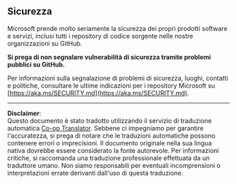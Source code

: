 <!--
CO_OP_TRANSLATOR_METADATA:
{
  "original_hash": "7229f7490ea61a04330b79651ac4d37e",
  "translation_date": "2025-09-17T22:17:19+00:00",
  "source_file": "SECURITY.md",
  "language_code": "it"
}
-->
## Sicurezza

Microsoft prende molto seriamente la sicurezza dei propri prodotti software e servizi, inclusi tutti i repository di codice sorgente nelle nostre organizzazioni su GitHub.

**Si prega di non segnalare vulnerabilità di sicurezza tramite problemi pubblici su GitHub.**

Per informazioni sulla segnalazione di problemi di sicurezza, luoghi, contatti e politiche, consultare le ultime indicazioni per i repository Microsoft su [https://aka.ms/SECURITY.md](https://aka.ms/SECURITY.md).

---

**Disclaimer**:  
Questo documento è stato tradotto utilizzando il servizio di traduzione automatica [Co-op Translator](https://github.com/Azure/co-op-translator). Sebbene ci impegniamo per garantire l'accuratezza, si prega di notare che le traduzioni automatiche possono contenere errori o imprecisioni. Il documento originale nella sua lingua nativa dovrebbe essere considerato la fonte autorevole. Per informazioni critiche, si raccomanda una traduzione professionale effettuata da un traduttore umano. Non siamo responsabili per eventuali incomprensioni o interpretazioni errate derivanti dall'uso di questa traduzione.